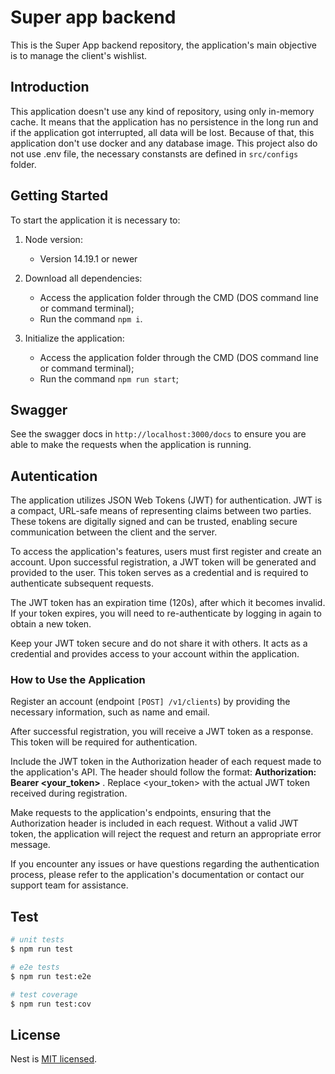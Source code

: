 # Super app backend 

This is the Super App backend repository, the application's main objective is to manage the client's wishlist.

## Introduction

This application doesn't use any kind of repository, using only in-memory cache. It means that the application has no persistence in the long run and if the application got interrupted, all data will be lost. Because of that, this application don't use docker and any database image. 
This project also do not use .env file, the necessary constansts are defined in ```src/configs``` folder.

## Getting Started

To start the application it is necessary to:

1. Node version:
   - Version 14.19.1 or newer

2. Download all dependencies:
   - Access the application folder through the CMD (DOS command line or command terminal);
   - Run the command ```npm i```.

3. Initialize the application:
   - Access the application folder through the CMD (DOS command line or command terminal);
   - Run the command ```npm run start```;

## Swagger
See the swagger docs in ```http://localhost:3000/docs``` to ensure you are able to make the requests when the application is running.

## Autentication 

The application utilizes JSON Web Tokens (JWT) for authentication. JWT is a compact, URL-safe means of representing claims between two parties. These tokens are digitally signed and can be trusted, enabling secure communication between the client and the server.

To access the application's features, users must first register and create an account. Upon successful registration, a JWT token will be generated and provided to the user. This token serves as a credential and is required to authenticate subsequent requests.

The JWT token has an expiration time (120s), after which it becomes invalid. If your token expires, you will need to re-authenticate by logging in again to obtain a new token.

Keep your JWT token secure and do not share it with others. It acts as a credential and provides access to your account within the application.

### How to Use the Application

Register an account (endpoint ```[POST] /v1/clients```) by providing the necessary information, such as name and email.

After successful registration, you will receive a JWT token as a response. This token will be required for authentication.

Include the JWT token in the Authorization header of each request made to the application's API. The header should follow the format: <span style="font-weight:bold"> Authorization: Bearer <your_token> </span>. Replace <your_token> with the actual JWT token received during registration.

Make requests to the application's endpoints, ensuring that the Authorization header is included in each request. Without a valid JWT token, the application will reject the request and return an appropriate error message.

If you encounter any issues or have questions regarding the authentication process, please refer to the application's documentation or contact our support team for assistance.

## Test

```bash
# unit tests
$ npm run test

# e2e tests
$ npm run test:e2e

# test coverage
$ npm run test:cov
```

## License

Nest is [MIT licensed](LICENSE).

